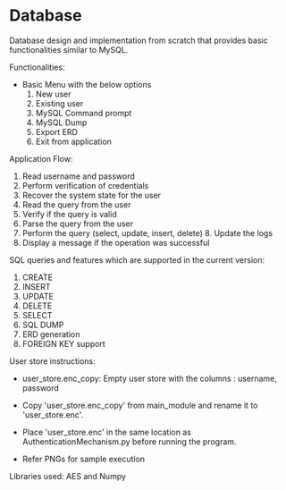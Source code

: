# Database
Database design and implementation from scratch that provides basic functionalities similar to MySQL.

Functionalities:
- Basic Menu with the below options 
  1. New user
  2. Existing user
  3. MySQL Command prompt
  4. MySQL Dump
  5. Export ERD
  6. Exit from application 

Application Flow:
1. Read username and password 
2. Perform verification of credentials 
3. Recover the system state for the user
4. Read the query from the user 
5. Verify if the query is valid 
6. Parse the query from the user 
7. Perform the query (select, update, insert, delete)
8. Update the logs 
9. Display a message if the operation was successful 

 
SQL queries and features which are supported in the current version:
  1. CREATE
  2. INSERT
  3. UPDATE
  4. DELETE
  5. SELECT
  6. SQL DUMP
  7. ERD generation
  8. FOREIGN KEY support

User store instructions:

- user_store.enc_copy: Empty user store with the columns : username, password

- Copy  'user_store.enc_copy' from main_module and rename it to 'user_store.enc'.

- Place 'user_store.enc' in the same location as AuthenticationMechanism.py before running the program.

- Refer PNGs for sample execution

Libraries used:
AES and Numpy

